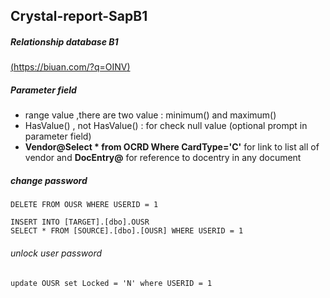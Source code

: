 ## Crystal-report-SapB1
##### Relationship database B1 
[(https://biuan.com/?q=OINV)](https://biuan.com/?q=OINV)
##### Parameter field
- range value ,there are two value : minimum() and maximum()
- HasValue() , not HasValue() : for check null value (optional prompt in parameter field)
- **Vendor@Select * from OCRD Where CardType='C'** for link to list all of vendor and **DocEntry@** for reference to docentry in any document 
##### change password
```
DELETE FROM OUSR WHERE USERID = 1

INSERT INTO [TARGET].[dbo].OUSR
SELECT * FROM [SOURCE].[dbo].[OUSR] WHERE USERID = 1
```
###### unlock user password
```
update OUSR set Locked = 'N' where USERID = 1
```
